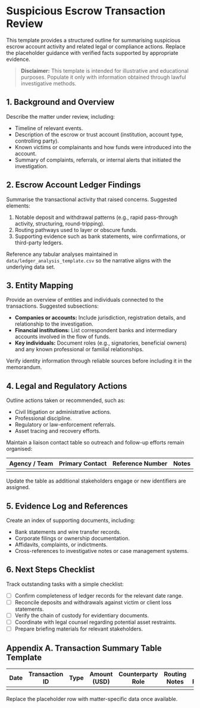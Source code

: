 # Suspicious Escrow Transaction Review

This template provides a structured outline for summarising suspicious escrow account activity and related legal or compliance actions. Replace the placeholder guidance with verified facts supported by appropriate evidence.

> **Disclaimer:** This template is intended for illustrative and educational purposes. Populate it only with information obtained through lawful investigative methods.

## 1. Background and Overview

Describe the matter under review, including:

- Timeline of relevant events.
- Description of the escrow or trust account (institution, account type, controlling party).
- Known victims or complainants and how funds were introduced into the account.
- Summary of complaints, referrals, or internal alerts that initiated the investigation.

## 2. Escrow Account Ledger Findings

Summarise the transactional activity that raised concerns. Suggested elements:

1. Notable deposit and withdrawal patterns (e.g., rapid pass-through activity, structuring, round-tripping).
2. Routing pathways used to layer or obscure funds.
3. Supporting evidence such as bank statements, wire confirmations, or third-party ledgers.

Reference any tabular analyses maintained in `data/ledger_analysis_template.csv` so the narrative aligns with the underlying data set.

## 3. Entity Mapping

Provide an overview of entities and individuals connected to the transactions. Suggested subsections:

- **Companies or accounts:** Include jurisdiction, registration details, and relationship to the investigation.
- **Financial institutions:** List correspondent banks and intermediary accounts involved in the flow of funds.
- **Key individuals:** Document roles (e.g., signatories, beneficial owners) and any known professional or familial relationships.

Verify identity information through reliable sources before including it in the memorandum.

## 4. Legal and Regulatory Actions

Outline actions taken or recommended, such as:

- Civil litigation or administrative actions.
- Professional discipline.
- Regulatory or law-enforcement referrals.
- Asset tracing and recovery efforts.

Maintain a liaison contact table so outreach and follow-up efforts remain organised:

| Agency / Team | Primary Contact | Reference Number | Notes |
| --- | --- | --- | --- |
|  |  |  |  |

Update the table as additional stakeholders engage or new identifiers are assigned.

## 5. Evidence Log and References

Create an index of supporting documents, including:

- Bank statements and wire transfer records.
- Corporate filings or ownership documentation.
- Affidavits, complaints, or indictments.
- Cross-references to investigative notes or case management systems.

## 6. Next Steps Checklist

Track outstanding tasks with a simple checklist:

- [ ] Confirm completeness of ledger records for the relevant date range.
- [ ] Reconcile deposits and withdrawals against victim or client loss statements.
- [ ] Verify the chain of custody for evidentiary documents.
- [ ] Coordinate with legal counsel regarding potential asset restraints.
- [ ] Prepare briefing materials for relevant stakeholders.

## Appendix A. Transaction Summary Table Template

| Date | Transaction ID | Type | Amount (USD) | Counterparty Role | Routing Notes | Evidence Reference |
| --- | --- | --- | --- | --- | --- | --- |
|  |  |  |  |  |  |  |

Replace the placeholder row with matter-specific data once available.
